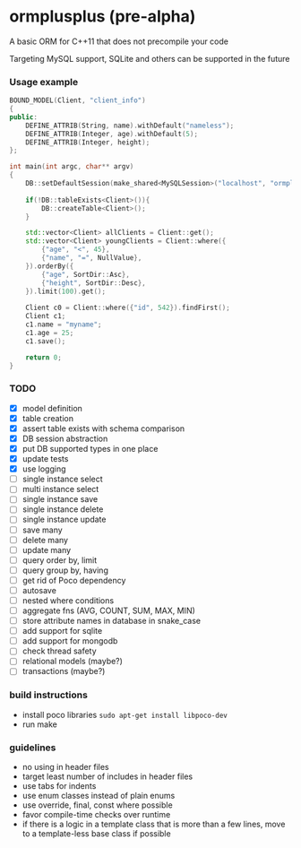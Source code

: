 # ormplusplus (pre-alpha)
A basic ORM for C++11 that does not precompile your code

Targeting MySQL support, SQLite and others can be supported in the future

### Usage example
```cpp
BOUND_MODEL(Client, "client_info")
{
public:
	DEFINE_ATTRIB(String, name).withDefault("nameless");
	DEFINE_ATTRIB(Integer, age).withDefault(5);
	DEFINE_ATTRIB(Integer, height);
};

int main(int argc, char** argv)
{
	DB::setDefaultSession(make_shared<MySQLSession>("localhost", "ormplusplus", "root", "root"));
	
	if(!DB::tableExists<Client>()){
		DB::createTable<Client>();
	}

	std::vector<Client> allClients = Client::get();
	std::vector<Client> youngClients = Client::where({
		{"age", "<", 45},
		{"name", "=", NullValue},
	}).orderBy({
		{"age", SortDir::Asc},
		{"height", SortDir::Desc},
	}).limit(100).get();
	
	Client c0 = Client::where({"id", 542}).findFirst();
	Client c1;
	c1.name = "myname";
	c1.age = 25;
	c1.save();

	return 0;
}
```
### TODO
- [x] model definition
- [x] table creation
- [x] assert table exists with schema comparison
- [x] DB session abstraction
- [x] put DB supported types in one place
- [x] update tests
- [x] use logging
- [ ] single instance select
- [ ] multi instance select
- [ ] single instance save
- [ ] single instance delete
- [ ] single instance update
- [ ] save many
- [ ] delete many
- [ ] update many
- [ ] query order by, limit
- [ ] query group by, having
- [ ] get rid of Poco dependency
- [ ] autosave
- [ ] nested where conditions
- [ ] aggregate fns (AVG, COUNT, SUM, MAX, MIN)
- [ ] store attribute names in database in snake_case
- [ ] add support for sqlite
- [ ] add support for mongodb
- [ ] check thread safety
- [ ] relational models (maybe?)
- [ ] transactions (maybe?)

### build instructions
- install poco libraries
``
sudo apt-get install libpoco-dev
``
- run make

### guidelines
- no using in header files
- target least number of includes in header files
- use tabs for indents
- use enum classes instead of plain enums
- use override, final, const where possible
- favor compile-time checks over runtime
- if there is a logic in a template class that is more than a few lines, move to a template-less base class if possible
